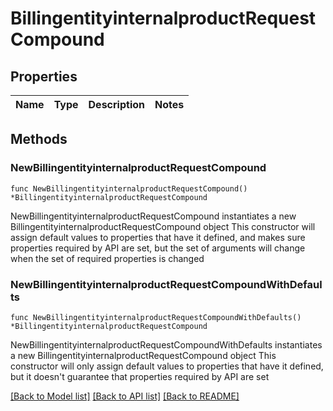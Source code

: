 # BillingentityinternalproductRequestCompound

## Properties

Name | Type | Description | Notes
------------ | ------------- | ------------- | -------------

## Methods

### NewBillingentityinternalproductRequestCompound

`func NewBillingentityinternalproductRequestCompound() *BillingentityinternalproductRequestCompound`

NewBillingentityinternalproductRequestCompound instantiates a new BillingentityinternalproductRequestCompound object
This constructor will assign default values to properties that have it defined,
and makes sure properties required by API are set, but the set of arguments
will change when the set of required properties is changed

### NewBillingentityinternalproductRequestCompoundWithDefaults

`func NewBillingentityinternalproductRequestCompoundWithDefaults() *BillingentityinternalproductRequestCompound`

NewBillingentityinternalproductRequestCompoundWithDefaults instantiates a new BillingentityinternalproductRequestCompound object
This constructor will only assign default values to properties that have it defined,
but it doesn't guarantee that properties required by API are set


[[Back to Model list]](../README.md#documentation-for-models) [[Back to API list]](../README.md#documentation-for-api-endpoints) [[Back to README]](../README.md)


